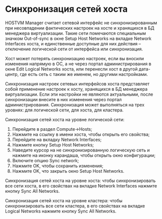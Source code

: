 # Синхронизация сетей хоста

HOSTVM Manager считает сетевой интерфейс не синхронизированным при несовпадении фактических настроек на хосте и хранящихся в БД менеджера виртуализации. Такие сети помечаются специальным значком Out-of-sync в окне Setup Host Networks на вкладке Network Interfaces хоста, и единственные доступные для них действия – отключение логической сети от интерфейса или синхронизация.

Хост может потерять синхронизацию настроек, если вы вносили изменения напрямую в ОС, а не через портал администрирования в окне Edit Logical Networks хоста, или перенесли хост в другой дата-центр, где есть сеть с таким же именем, но другими настройками.

Синхронизация настроек сетевых интерфейсов хоста представляет собой применение настроек к хосту, хранящихся в БД менеджера виртуализации. Если эти настройки не являются актуальными, после синхронизации внесите в них изменения через портал администрирования. Синхронизация может выполняться на трех уровнях: для логической сети, для хоста, для кластера.

Синхронизация сетей хоста на уровне логической сети:

1. Перейдите в раздел Compute->Hosts;
2. Нажмите на ссылку в имени хоста, чтобы открыть его свойства;
3. Перейдите на вкладку Network Interfaces;
4. Нажмите кнопку Setup Host Networks;
5. Наведите курсор на не синхронизированную логическую сеть и нажмите на иконку карандаша, чтобы открыть окно конфигурации;
6. Включите опцию Sync network;
7. Нажмите OK, чтобы сохранить изменения;
8. Нажмите OK, что закрыть окно Setup Host Networks.

Синхронизация сетей хоста на уровне хоста: чтобы синхронизировать все сети хоста, в его свойствах на вкладке Network Interfaces нажмите кнопку Sync All Networks.

Синхронизация сетей хоста на уровне кластера: чтобы синхронизировать все сети кластера, в его свойствах на вкладке Logical Networks нажмите кнопку Sync All Networks.
